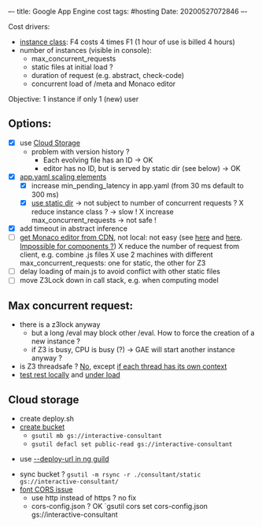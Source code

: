 –-
title: Google App Engine cost
tags: #hosting
Date: 20200527072846
–-

Cost drivers:
* [instance class](https://cloud.google.com/appengine/docs/standard): F4 costs 4 times F1 (1 hour of use is billed 4 hours)
* number of instances (visible in console):
    * max_concurrent_requests
    * static files at initial load ?
    * duration of request (e.g. abstract, check-code)
    * concurrent load of /meta and Monaco editor

Objective: 1 instance if only 1 (new) user

## Options:
- [x] use [Cloud Storage](https://cloud.google.com/appengine/docs/standard/python3/serving-static-files)
    - problem with version history ? 
        - Each evolving file has an ID → OK
        - editor has no ID, but is served by static dir (see below) → OK
- [x] [app.yaml scaling elements](https://cloud.google.com/appengine/docs/standard/python3/config/appref#scaling_elements)
    - [x] increase min_pending_latency in app.yaml (from 30 ms default to 300 ms)
    - [x] [use static dir](https://cloud.google.com/appengine/docs/standard/python3/serving-static-files#configuring_your_static_file_handlers)  → not subject to number of concurrent requests ?
    X reduce instance class ?  → slow !
    X increase max_concurrent_requests → not safe !
- [x] add timeout in abstract inference
- [ ] [get Monaco editor from CDN](https://stackoverflow.com/questions/51484076/angular-include-cdn-in-component-usage/51534969), not local: not easy (see [here](https://www.ngdevelop.tech/loading-external-libraries-from-cdn-in-angular-application/) and [here](https://medium.com/lacolaco-blog/use-ionic-components-as-web-components-in-angular-2eee2178d5be).  [Impossible for components ?](https://www.reddit.com/r/angularjs/comments/507c9f/including_angular_2_components_from_a_cdn/))
X reduce the number of request from client, e.g. combine .js files
X use 2 machines with different max_concurrent_requests: one for static, the other for Z3
- [ ] delay loading of main.js to avoid conflict with other static files
- [ ] move Z3Lock down in call stack, e.g. when computing model

## Max concurrent request:
* there is a z3lock anyway
    * but a long /eval may block other /eval.  How to force the creation of a new instance ?
    * if Z3 is busy, CPU is busy (?) → GAE will start another instance anyway ?
* is Z3 threadsafe ? [No](https://stackoverflow.com/questions/28558180/is-z3-python-interface-threadsafe), except [if each thread has its own context](https://stackoverflow.com/questions/25542200/multi-threaded-z3)
* [test rest locally](https://flask.palletsprojects.com/en/1.1.x/testing/)  and [under load](https://locust.io/)

## Cloud storage
* create deploy.sh
* [create bucket](https://cloud.google.com/appengine/docs/standard/python3/serving-static-files)
    * `gsutil mb gs://interactive-consultant`
    * `gsutil defacl set public-read gs://interactive-consultant`
- use [--deploy-url in ng guild](https://stackoverflow.com/questions/46613816/how-to-deploy-angular-4-front-end-to-cdn)
* sync bucket ? `gsutil -m rsync -r ./consultant/static gs://interactive-consultant/`
* [font CORS issue](https://stackoverflow.com/questions/33242062/google-cloud-storage-fonts-cors-issue)
    * use http instead of https ? no fix
    * cors-config.json ?  OK   `gsutil cors set cors-config.json gs://interactive-consultant

